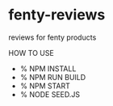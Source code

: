 # fenty-reviews
reviews for fenty products

HOW TO USE

* % NPM INSTALL
* % NPM RUN BUILD
* % NPM START
* % NODE SEED.JS